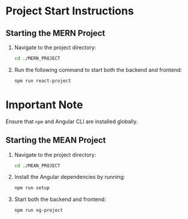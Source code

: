 # Project Start Instructions

## Starting the MERN Project
1. Navigate to the project directory:
   ```bash
   cd ./MERN_PROJECT
   ```
2. Run the following command to start both the backend and frontend:
   ```bash
   npm run react-project
   ```

# Important Note
Ensure that `npm` and Angular CLI are installed globally.

## Starting the MEAN Project

1. Navigate to the project directory:
   ```bash
   cd ./MEAN_PROJECT
   ```
2. Install the Angular dependencies by running:
   ```bash
   npm run setup
   ```
3. Start both the backend and frontend:
   ```bash
   npm run ng-project
   ```


